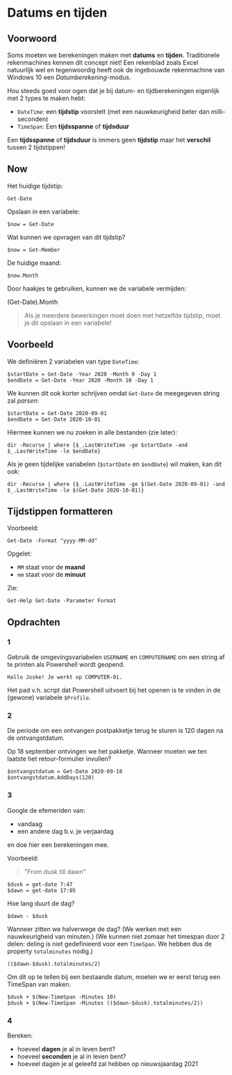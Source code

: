 # Datums en tijden

## Voorwoord

Soms moeten we berekeningen maken met **datums** en **tijden**. Traditionele rekenmachines kennen dit concept niet!
Een rekenblad zoals Excel natuurlijk wel en tegenwoordig heeft ook de ingebouwde rekenmachine van Windows 10 een *Datumberekening*-modus.

Hou steeds goed voor ogen dat je bij datum- en tijdberekeningen eigenlijk met 2 types te maken hebt:

- `DateTime`: een **tijdstip** voorstelt (met een nauwkeurigheid beter dan milli-seconden)
- `TimeSpan`: Een **tijdsspanne** of **tijdsduur**

Een **tijdsspanne** of **tijdsduur** is immers geen **tijdstip** maar het **verschil** tussen 2 tijdstippen!

## Now

Het huidige tijdstip:

    Get-Date

Opslaan in een variabele:

    $now = Get-Date

Wat kunnen we opvragen van dit tijdstip?

    $now = Get-Member

De huidige maand:

    $now.Month

Door haakjes te gebruiken, kunnen we de variabele vermijden:

   (Get-Date).Month

> Als je meerdere bewerkingen moet doen met hetzelfde tijdstip, moet je dit opslaan in een variabele!

## Voorbeeld

We definiëren 2 variabelen van type `DateTime`:

    $startDate = Get-Date -Year 2020 -Month 9 -Day 1
    $endDate = Get-Date -Year 2020 -Month 10 -Day 1

We kunnen dit ook korter schrijven omdat `Get-Date` de meegegeven string zal *parsen*:

    $startDate = Get-Date 2020-09-01
    $endDate = Get-Date 2020-10-01

Hiermee kunnen we nu zoeken in alle bestanden (zie later):

    dir -Recurse | where {$_.LastWriteTime -ge $startDate -and $_.LastWriteTime -le $endDate}

Als je geen tijdelijke variabelen (`$startDate` en `$endDate`) wil maken, kan dit ook:

    dir -Recurse | where {$_.LastWriteTime -ge $(Get-Date 2020-09-01) -and $_.LastWriteTime -le $(Get-Date 2020-10-01)}

## Tijdstippen formatteren

Voorbeeld:

    Get-Date -Format "yyyy-MM-dd"

Opgelet: 

- `MM` staat voor de **maand**
- `mm` staat voor de **minuut**

Zie:

    Get-Help Get-Date -Parameter Format

## Opdrachten

### 1

Gebruik de omgevingsvariabelen `USERNAME` en `COMPUTERNAME` om een string af te printen als Powershell wordt geopend.

    Hallo Joske! Je werkt op COMPUTER-01.

Het pad v.h. script dat Powershell uitvoert bij het openen is te vinden in de (gewone) variabele `$Profile`.

### 2

De periode om een ontvangen postpakketje terug te sturen is 120 dagen na de ontvangstdatum.

Op 18 september ontvingen we het pakketje. Wanneer moeten we ten laatste het retour-formulier invullen?

    $ontvangstdatum = Get-Date 2020-09-18
    $ontvangstdatum.AddDays(120)

### 3

Google de efemeriden van:

- vandaag
- een andere dag b.v. je verjaardag

en doe hier een berekeningen mee.

Voorbeeld:

 > "From dusk till dawn"

    $dusk = get-date 7:47
    $dawn = get-date 17:05

Hoe lang duurt de dag?

    $dawn - $dusk

Wanneer zitten we halverwege de dag? (We werken met een nauwkeurigheid van minuten.) (We kunnen niet zomaar het timespan door 2 delen: deling is niet gedefinieerd voor een `TimeSpan`. We hebben dus de property `totalminutes` nodig.)
    
    (($dawn-$dusk).totalminutes/2)

Om dit op te tellen bij een bestaande datum, moeten we er eerst terug een TimeSpan van maken.

    $dusk + $(New-TimeSpan -Minutes 10)
    $dusk + $(New-TimeSpan -Minutes (($dawn-$dusk).totalminutes/2))

### 4

Bereken:

- hoeveel **dagen** je al in leven bent?
- hoeveel **seconden** je al in leven bent?
- hoeveel dagen je al geleefd zal hebben op nieuwsjaardag 2021

